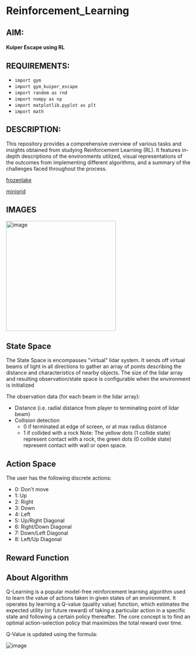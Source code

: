 # Reinforcement_Learning

## AIM: 
#### Kuiper Escape using RL

## REQUIREMENTS:
- `import gym`  
- `import gym_kuiper_escape`
- `import random as rnd`
- `import numpy as np`
- `import matplotlib.pyplot as plt`
- `import math`
  
## DESCRIPTION:
This repository provides a comprehensive overview of various tasks and insights obtained from studying Reinforcement Learning (RL). It features in-depth descriptions of the environments utilized, visual representations of the outcomes from implementing different algorithms, and a summary of the challenges faced throughout the process.

[frozenlake]("frozenlake.md")

[minigrid]("")

## IMAGES 
<img src="https://user-images.githubusercontent.com/20359930/146223615-de23593f-02df-4ef1-b356-87153208d6f1.png" alt="image" height="300" width="300">

## State Space

The State Space is encompasses "virtual" lidar system. It sends off virtual
beams of light in all directions to gather an array of points describing
the distance and characteristics of nearby objects. The size of the lidar array and resulting observation/state space is configurable when the environment is initialized

The observation data (for each beam in the lidar array):
 * Distance (i.e. radial distance from player to terminating point of lidar beam)
 * Collision detection
   * 0 if terminated at edge of screen, or at max radius distance
   * 1 if collided with a rock
Note: The yellow dots (1 collide state) represent contact with a rock, the green dots (0 collide state) represent contact with wall or open space.

## Action Space
The user has the following discrete actions:
 * 0: Don't move
 * 1: Up
 * 2: Right
 * 3: Down
 * 4: Left
 * 5: Up/Right Diagonal
 * 6: Right/Down Diagonal
 * 7: Down/Left Diagonal
 * 8: Left/Up Diagonal

## Reward Function

## About Algorithm

Q-Learning is a popular model-free reinforcement learning algorithm used to learn the value of actions taken in given states of an environment. It operates by learning a Q-value (quality value) function, which estimates the expected utility (or future reward) of taking a particular action in a specific state and following a certain policy thereafter. The core concept is to find an optimal action-selection policy that maximizes the total reward over time.

Q-Value is updated using the formula:

![image](https://github.com/user-attachments/assets/ec49d511-712e-4ebd-b43c-508d02d522a9)





